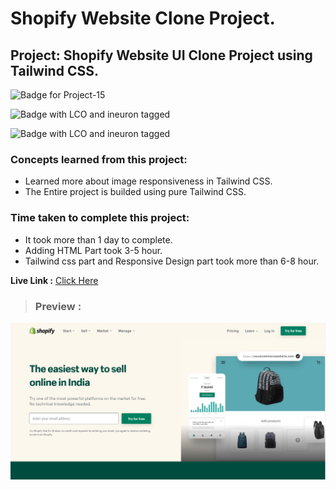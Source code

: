 # Shopify Website Clone Project.

## **Project: Shopify Website UI Clone Project using Tailwind CSS.**

![Badge for Project-15](https://img.shields.io/badge/Tailwind%20CSS-Shopify-brightgreen "Shopify website Clone")

![Badge with LCO and ineuron tagged](https://img.shields.io/badge/Ineuron.ai-LCO-blue)

![Badge with LCO and ineuron tagged](https://img.shields.io/badge/Full%20Stack%20JavaScript%20bootcamp-Hitesh%20Choudhary-brightgreen)

### Concepts learned from this project:
- Learned more about image responsiveness in Tailwind CSS.   
- The Entire project is builded using pure Tailwind CSS.

### Time taken to complete this project:
- It took more than 1 day to complete.
- Adding HTML Part took 3-5 hour.
- Tailwind css part and Responsive Design part took more than 6-8 hour.

**Live Link :** [Click Here](https://shopify-web-site.netlify.app/ "Deployed on Netlify")

>### Preview :

![Homepage screenshot](./public/preview.png "Shopify Website Clone Project")